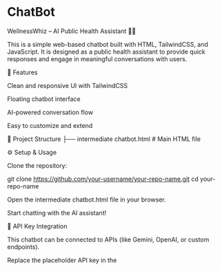 # ChatBot
WellnessWhiz – AI Public Health Assistant 🤖💡

This is a simple web-based chatbot built with HTML, TailwindCSS, and JavaScript.
It is designed as a public health assistant to provide quick responses and engage in meaningful conversations with users.

🚀 Features

Clean and responsive UI with TailwindCSS

Floating chatbot interface

AI-powered conversation flow

Easy to customize and extend

📂 Project Structure
├── intermediate chatbot.html   # Main HTML file

⚙️ Setup & Usage

Clone the repository:

git clone https://github.com/your-username/your-repo-name.git
cd your-repo-name


Open the intermediate chatbot.html file in your browser.

Start chatting with the AI assistant!

🔑 API Key Integration

This chatbot can be connected to APIs (like Gemini, OpenAI, or custom endpoints).

Replace the placeholder API key in the <script> section of intermediate chatbot.html.

Example:

const API_KEY = "your_api_key_here";


Make sure to keep your key private (don’t expose it in public repos).

🛠️ Customization

Edit styles directly in the HTML (TailwindCSS is included via CDN).

Modify chatbot logic in the <script> section.

You can connect it with any backend or ML model for smarter responses.

🤝 Contributing

Pull requests are welcome! Feel free to fork and improve the project.

📜 License

This project is licensed under the MIT License – you’re free to use and modify it.

🏆 Hackathon
This project was created for DATAQUEST 2.0, under the "MedTech / Biotech / Health Tech" theme.

🤝 Contributors
Viransh, Udit, Prasham, Aniket, Pranit

This chatbot is an informational tool and is not a substitute for professional medical advice, diagnosis, or treatment. Always seek the advice of your physician or other qualified health provider with any questions you may have regarding a medical condition.
